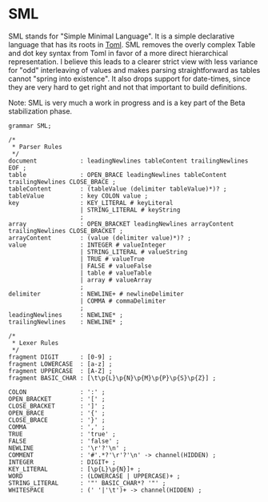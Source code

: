 # SML
SML stands for "Simple Minimal Language". It is a simple declarative language that has its roots in [Toml](https://toml.io/en/). SML removes the overly complex Table and dot key syntax from Toml in favor of a more direct hierarchical representation. I believe this leads to a clearer strict view with less variance for "odd" interleaving of values and makes parsing straightforward as tables cannot "spring into existence". It also drops support for date-times, since they are very hard to get right and not that important to build definitions.

Note: SML is very much a work in progress and is a key part of the Beta stabilization phase.

```antlr
grammar SML;

/*
 * Parser Rules
 */
document            : leadingNewlines tableContent trailingNewlines  EOF ;
table               : OPEN_BRACE leadingNewlines tableContent trailingNewlines CLOSE_BRACE ;
tableContent        : (tableValue (delimiter tableValue)*)? ;
tableValue          : key COLON value ;
key                 : KEY_LITERAL # keyLiteral
                    | STRING_LITERAL # keyString
                    ;
array               : OPEN_BRACKET leadingNewlines arrayContent trailingNewlines CLOSE_BRACKET ;
arrayContent        : (value (delimiter value)*)? ;
value               : INTEGER # valueInteger
                    | STRING_LITERAL # valueString
                    | TRUE # valueTrue
                    | FALSE # valueFalse
                    | table # valueTable
                    | array # valueArray
                    ;
delimiter           : NEWLINE+ # newlineDelimiter
                    | COMMA # commaDelimiter
                    ;
leadingNewlines     : NEWLINE* ;
trailingNewlines    : NEWLINE* ;

/*
 * Lexer Rules
 */
fragment DIGIT      : [0-9] ;
fragment LOWERCASE  : [a-z] ;
fragment UPPERCASE  : [A-Z] ;
fragment BASIC_CHAR : [\t\p{L}\p{N}\p{M}\p{P}\p{S}\p{Z}] ;

COLON               : ':' ;
OPEN_BRACKET        : '[' ;
CLOSE_BRACKET       : ']' ;
OPEN_BRACE          : '{' ;
CLOSE_BRACE         : '}' ;
COMMA               : ',' ;
TRUE                : 'true' ;
FALSE               : 'false' ;
NEWLINE             : '\r'?'\n' ;
COMMENT             : '#'.*?'\r'?'\n' -> channel(HIDDEN) ;
INTEGER             : DIGIT+ ;
KEY_LITERAL         : [\p{L}\p{N}]+ ;
WORD                : (LOWERCASE | UPPERCASE)+ ;
STRING_LITERAL      : '"' BASIC_CHAR*? '"' ;
WHITESPACE          : (' '|'\t')+ -> channel(HIDDEN) ;
```